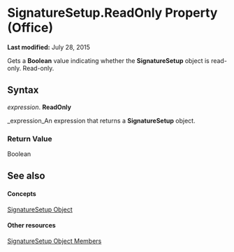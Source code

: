 
# SignatureSetup.ReadOnly Property (Office)

 **Last modified:** July 28, 2015

Gets a  **Boolean** value indicating whether the **SignatureSetup** object is read-only. Read-only.

## Syntax

 _expression_. **ReadOnly**

 _expression_An expression that returns a  **SignatureSetup** object.


### Return Value

Boolean


## See also


#### Concepts


 [SignatureSetup Object](e76b87c9-3163-654c-ab52-559dfdf43c90.md)
#### Other resources


 [SignatureSetup Object Members](30bec290-276c-6a64-ca46-dc9dd145e3dd.md)
